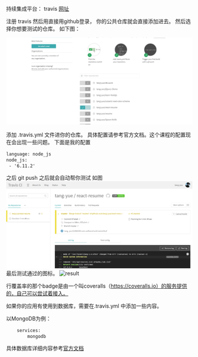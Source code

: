 持续集成平台： travis  [网址](https://travis-ci.org/)


注册 travis  然后用直接用github登录， 你的公共仓库就会直接添加进去。
然后选择你想要测试的仓库。 如下图：


![login](./login.png)

添加 .travis.yml 文件进你的仓库。  具体配置请参考官方文档。这个课程的配置现在会出现一些问题。
下面是我的配置

```
language: node_js
node_js:
 - '6.11.2'
```
之后 git push 之后就会自动帮你测试 如图
![final](./process.png)
最后测试通过的图标。
![result](https://travis-ci.org/tang-yue/react-resume.svg?branch=master)

行覆盖率的那个badge是由一个叫coveralls（https://coveralls.io）的服务提供的，自己可以尝试着接入。

如果你的应用有使用到数据库，需要在.travis.yml 中添加一些内容。

以MongoDB为例：
```
	services:
		mongodb
```
具体数据库详细内容参考[官方文档](https://docs.travis-ci.com/)


